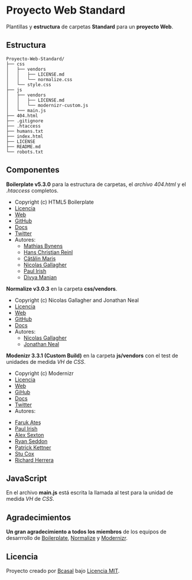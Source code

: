 # Proyecto Web Standard

Plantillas y **estructura** de carpetas **Standard** para un **proyecto Web**.

## Estructura

	Proyecto-Web-Standard/
	├── css
	│   ├── vendors
	│   │   ├── LICENSE.md
	│   │   └── normalize.css
	│   └── style.css
	├── js
	│   ├── vendors
	│   │   ├── LICENSE.md
	│   │   └── modernizr-custom.js
	│   └── main.js
	├── 404.html
	├── .gitignore
	├── .htaccess
	├── humans.txt
	├── index.html
	├── LICENSE
	├── README.md
	└── robots.txt

## Componentes

**Boilerplate v5.3.0** para la estructura de carpetas, el _archivo 404.html_
y el _.htaccess_ completos.

* Copyright (c) HTML5 Boilerplate
* [Licencia](https://github.com/h5bp/html5-boilerplate/blob/master/LICENSE.txt)
* [Web](https://html5boilerplate.com)
* [GitHub](https://github.com/h5bp/html5-boilerplate)
* [Docs](https://github.com/h5bp/html5-boilerplate/blob/5.3.0/dist/doc/TOC.md)
* [Twitter](https://twitter.com/h5bp)
* Autores:
	- [Mathias Bynens](https://twitter.com/mathias)
	- [Hans Christian Reinl](https://twitter.com/drublic)
	- [Cătălin Mariș](https://twitter.com/alrra)
	- [Nicolas Gallagher](https://twitter.com/necolas)
	- [Paul Irish](https://twitter.com/paul_irish)
	- [Divya Manian](https://twitter.com/divya)

**Normalize v3.0.3** en la carpeta **css/vendors**.

* Copyright (c) Nicolas Gallagher and Jonathan Neal
* [Licencia](https://github.com/necolas/normalize.css/blob/master/LICENSE.md)
* [Web](http://necolas.github.io/normalize.css)
* [GitHub](https://github.com/necolas/normalize.css)
* [Docs](http://nicolasgallagher.com/about-normalize-css)
* Autores:
	- [Nicolas Gallagher](https://twitter.com/necolas)
	- [Jonathan Neal](https://twitter.com/jon_neal)

**Modenizr 3.3.1 (Custom Build)** en la carpeta **js/vendors** con el test de
unidades de medida _VH_ de _CSS_.

* Copyright (c) Modernizr
* [Licencia](https://opensource.org/licenses/MIT)
* [Web](https://modernizr.com)
* [GiHub](https://github.com/Modernizr/Modernizr)
* [Docs](https://modernizr.com/docs)
* [Twitter](https://twitter.com/modernizr)
* Autores:
 - [Faruk Ateş](https://twitter.com/KuraFire)
 - [Paul Irish](https://twitter.com/paul_irish)
 - [Alex Sexton](https://twitter.com/SlexAxton)
 - [Ryan Seddon](https://twitter.com/ryanseddon)
 - [Patrick Kettner](https://twitter.com/patrickkettner)
 - [Stu Cox](https://twitter.com/StuCoxMedia)
 - [Richard Herrera](https://twitter.com/doctyper)

## JavaScript

En el archivo **main.js** está escrita la llamada al test para la unidad de
medida _VH_ de _CSS_.

## Agradecimientos

**Un gran agradecimiento a todos los miembros** de los equipos de desarrrollo de
[Boilerplate](https://html5boilerplate.com),
[Normalize](http://necolas.github.io/normalize.css) y
[Modernizr](https://modernizr.com).

## Licencia

Proyecto creado por [Bcasal](http://bcasal.es)
bajo [Licencia MIT](https://github.com/BCasal/Proyecto-Web-Standard/blob/master/LICENSE).
